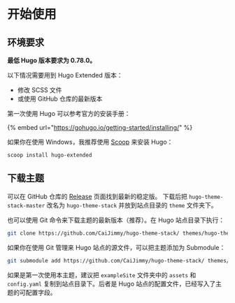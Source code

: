# 开始使用

## 环境要求

**最低 Hugo 版本要求为 0.78.0。**

以下情况需要用到 Hugo Extended 版本：

* 修改 SCSS 文件
* 或使用 GitHub 仓库的最新版本

第一次使用 Hugo 可以参考官方的安装手册：

{% embed url="https://gohugo.io/getting-started/installing/" %}

如果你在使用 Windows，我推荐使用 [Scoop](https://scoop.sh/) 来安装 Hugo：

```text
scoop install hugo-extended
```

## 下载主题

可以在 GitHub 仓库的 [Release](https://github.com/CaiJimmy/hugo-theme-stack/releases) 页面找到最新的稳定版。 下载后把 `hugo-theme-stack-master` 改名为 `hugo-theme-stack` 并放到站点目录的 `theme` 文件夹下。

也可以使用 Git 命令来下载主题的最新版本（推荐）。在 Hugo 站点目录下执行：

```bash
git clone https://github.com/CaiJimmy/hugo-theme-stack/ themes/hugo-theme-stack
```

如果你在使用 Git 管理来 Hugo 站点的源文件，可以把主题添加为 Submodule：

```bash
git submodule add https://github.com/CaiJimmy/hugo-theme-stack/ themes/hugo-theme-stack
```

如果是第一次使用本主题，建议把 `exampleSite` 文件夹中的 `assets` 和 `config.yaml` 复制到站点目录下。后者是 Hugo 站点的配置文件，已经写入了主题的可配置字段。

